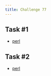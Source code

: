 ```yaml
---
title: Challenge 77
---
```



## Task #1

- [perl](https://github.com/manwar/perlweeklychallenge-club/blob/master/challenge-077/alexander-pankoff/perl/ch-1.pl)

## Task #2

- [perl](https://github.com/manwar/perlweeklychallenge-club/blob/master/challenge-077/alexander-pankoff/perl/ch-2.pl)
